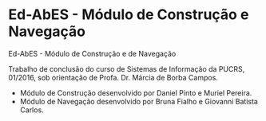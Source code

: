 # Ed-AbES - Módulo de Construção e Navegação #

Ed-AbES - Módulo de Construção e de Navegação

Trabalho de conclusão do curso de Sistemas de Informação da PUCRS, 01/2016, sob orientação de Profa. Dr. Márcia de Borba Campos.

- Módulo de Construção desenvolvido por Daniel Pinto e Muriel Pereira.
- Módulo de Navegação desenvolvido por Bruna Fialho e Giovanni Batista Carlos.
